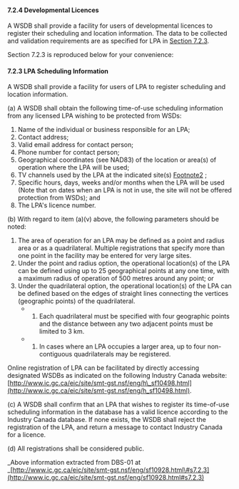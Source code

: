#### 7.2.4 Developmental Licences

A WSDB shall provide a facility for users of developmental licences to register their scheduling and location information. The data to be collected and validation requirements are as specified for LPA in [Section 7.2.3](http://www.ic.gc.ca/eic/site/smt-gst.nsf/eng/sf10928.html#s7.2.3).

Section 7.2.3 is reproduced below for your convenience:

#### 7.2.3 LPA Scheduling Information

A WSDB shall provide a facility for users of LPA to register scheduling and location information.

\(a\) A WSDB shall obtain the following time-of-use scheduling information from any licensed LPA wishing to be protected from WSDs:

1. Name of the individual or business responsible for an LPA;
2. Contact address;
3. Valid email address for contact person;
4. Phone number for contact person;
5. Geographical coordinates \(see NAD83\) of the location or area\(s\) of operation where the LPA will be used;
6. TV channels used by the LPA at the indicated site\(s\)
   [Footnote2](http://www.ic.gc.ca/eic/site/smt-gst.nsf/eng/sf10928.html#fn2)
   ;
7. Specific hours, days, weeks and/or months when the LPA will be used \(Note that on dates when an LPA is not in use, the site will not be offered protection from WSDs\); and
8. The LPA's licence number.

\(b\) With regard to item \(a\)\(v\) above, the following parameters should be noted:

1. The area of operation for an LPA may be defined as a point and radius area or as a quadrilateral. Multiple registrations that specify more than one point in the facility may be entered for very large sites.
2. Under the point and radius option, the operational location\(s\) of the LPA can be defined using up to 25 geographical points at any one time, with a maximum radius of operation of 500 metres around any point; or
3. Under the quadrilateral option, the operational location\(s\) of the LPA can be defined based on the edges of straight lines connecting the vertices \(geographic points\) of the quadrilateral.
   * 1. Each quadrilateral must be specified with four geographic points and the distance between any two adjacent points must be limited to 3 km.
   * 1. In cases where an LPA occupies a larger area, up to four non-contiguous quadrilaterals may be registered.

Online registration of LPA can be facilitated by directly accessing designated WSDBs as indicated on the following Industry Canada website:[http://www.ic.gc.ca/eic/site/smt-gst.nsf/eng/h\_sf10498.html](http://www.ic.gc.ca/eic/site/smt-gst.nsf/eng/h_sf10498.html).

\(c\) A WSDB shall confirm that an LPA that wishes to register its time-of-use scheduling information in the database has a valid licence according to the Industry Canada database. If none exists, the WSDB shall reject the registration of the LPA, and return a message to contact Industry Canada for a licence.

\(d\) All registrations shall be considered public.

_Above information extracted from DBS-01 at _[http://www.ic.gc.ca/eic/site/smt-gst.nsf/eng/sf10928.html\#s7.2.3](http://www.ic.gc.ca/eic/site/smt-gst.nsf/eng/sf10928.html#s7.2.3)

